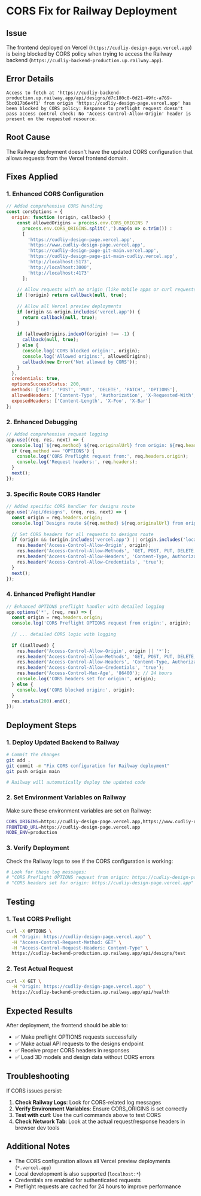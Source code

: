 # CORS Fix for Railway Deployment

## Issue
The frontend deployed on Vercel (`https://cudliy-design-page.vercel.app`) is being blocked by CORS policy when trying to access the Railway backend (`https://cudliy-backend-production.up.railway.app`).

## Error Details
```
Access to fetch at 'https://cudliy-backend-production.up.railway.app/api/designs/d7c180c0-0d21-49fc-a769-5bc017b6e4f1' from origin 'https://cudliy-design-page.vercel.app' has been blocked by CORS policy: Response to preflight request doesn't pass access control check: No 'Access-Control-Allow-Origin' header is present on the requested resource.
```

## Root Cause
The Railway deployment doesn't have the updated CORS configuration that allows requests from the Vercel frontend domain.

## Fixes Applied

### 1. Enhanced CORS Configuration
```javascript
// Added comprehensive CORS handling
const corsOptions = {
  origin: function (origin, callback) {
    const allowedOrigins = process.env.CORS_ORIGINS ? 
      process.env.CORS_ORIGINS.split(',').map(o => o.trim()) :
      [
        'https://cudliy-design-page.vercel.app',
        'https://www.cudliy-design-page.vercel.app',
        'https://cudliy-design-page-git-main.vercel.app',
        'https://cudliy-design-page-git-main-cudliy.vercel.app',
        'http://localhost:5173',
        'http://localhost:3000',
        'http://localhost:4173'
      ];
    
    // Allow requests with no origin (like mobile apps or curl requests)
    if (!origin) return callback(null, true);
    
    // Allow all Vercel preview deployments
    if (origin && origin.includes('vercel.app')) {
      return callback(null, true);
    }
    
    if (allowedOrigins.indexOf(origin) !== -1) {
      callback(null, true);
    } else {
      console.log('CORS blocked origin:', origin);
      console.log('Allowed origins:', allowedOrigins);
      callback(new Error('Not allowed by CORS'));
    }
  },
  credentials: true,
  optionsSuccessStatus: 200,
  methods: ['GET', 'POST', 'PUT', 'DELETE', 'PATCH', 'OPTIONS'],
  allowedHeaders: ['Content-Type', 'Authorization', 'X-Requested-With', 'Accept', 'Origin'],
  exposedHeaders: ['Content-Length', 'X-Foo', 'X-Bar']
};
```

### 2. Enhanced Debugging
```javascript
// Added comprehensive request logging
app.use((req, res, next) => {
  console.log(`${req.method} ${req.originalUrl} from origin: ${req.headers.origin}`);
  if (req.method === 'OPTIONS') {
    console.log('CORS Preflight request from:', req.headers.origin);
    console.log('Request headers:', req.headers);
  }
  next();
});
```

### 3. Specific Route CORS Handler
```javascript
// Added specific CORS handler for designs route
app.use('/api/designs', (req, res, next) => {
  const origin = req.headers.origin;
  console.log(`Designs route ${req.method} ${req.originalUrl} from origin: ${origin}`);
  
  // Set CORS headers for all requests to designs route
  if (origin && (origin.includes('vercel.app') || origin.includes('localhost'))) {
    res.header('Access-Control-Allow-Origin', origin);
    res.header('Access-Control-Allow-Methods', 'GET, POST, PUT, DELETE, PATCH, OPTIONS');
    res.header('Access-Control-Allow-Headers', 'Content-Type, Authorization, X-Requested-With, Accept, Origin');
    res.header('Access-Control-Allow-Credentials', 'true');
  }
  next();
});
```

### 4. Enhanced Preflight Handler
```javascript
// Enhanced OPTIONS preflight handler with detailed logging
app.options('*', (req, res) => {
  const origin = req.headers.origin;
  console.log('CORS Preflight OPTIONS request from origin:', origin);
  
  // ... detailed CORS logic with logging
  
  if (isAllowed) {
    res.header('Access-Control-Allow-Origin', origin || '*');
    res.header('Access-Control-Allow-Methods', 'GET, POST, PUT, DELETE, PATCH, OPTIONS');
    res.header('Access-Control-Allow-Headers', 'Content-Type, Authorization, X-Requested-With, Accept, Origin');
    res.header('Access-Control-Allow-Credentials', 'true');
    res.header('Access-Control-Max-Age', '86400'); // 24 hours
    console.log('CORS headers set for origin:', origin);
  } else {
    console.log('CORS blocked origin:', origin);
  }
  res.status(200).end();
});
```

## Deployment Steps

### 1. Deploy Updated Backend to Railway
```bash
# Commit the changes
git add .
git commit -m "Fix CORS configuration for Railway deployment"
git push origin main

# Railway will automatically deploy the updated code
```

### 2. Set Environment Variables on Railway
Make sure these environment variables are set on Railway:
```bash
CORS_ORIGINS=https://cudliy-design-page.vercel.app,https://www.cudliy-design-page.vercel.app
FRONTEND_URL=https://cudliy-design-page.vercel.app
NODE_ENV=production
```

### 3. Verify Deployment
Check the Railway logs to see if the CORS configuration is working:
```bash
# Look for these log messages:
# "CORS Preflight OPTIONS request from origin: https://cudliy-design-page.vercel.app"
# "CORS headers set for origin: https://cudliy-design-page.vercel.app"
```

## Testing

### 1. Test CORS Preflight
```bash
curl -X OPTIONS \
  -H "Origin: https://cudliy-design-page.vercel.app" \
  -H "Access-Control-Request-Method: GET" \
  -H "Access-Control-Request-Headers: Content-Type" \
  https://cudliy-backend-production.up.railway.app/api/designs/test
```

### 2. Test Actual Request
```bash
curl -X GET \
  -H "Origin: https://cudliy-design-page.vercel.app" \
  https://cudliy-backend-production.up.railway.app/api/health
```

## Expected Results

After deployment, the frontend should be able to:
- ✅ Make preflight OPTIONS requests successfully
- ✅ Make actual API requests to the designs endpoint
- ✅ Receive proper CORS headers in responses
- ✅ Load 3D models and design data without CORS errors

## Troubleshooting

If CORS issues persist:

1. **Check Railway Logs**: Look for CORS-related log messages
2. **Verify Environment Variables**: Ensure CORS_ORIGINS is set correctly
3. **Test with curl**: Use the curl commands above to test CORS
4. **Check Network Tab**: Look at the actual request/response headers in browser dev tools

## Additional Notes

- The CORS configuration allows all Vercel preview deployments (`*.vercel.app`)
- Local development is also supported (`localhost:*`)
- Credentials are enabled for authenticated requests
- Preflight requests are cached for 24 hours to improve performance

